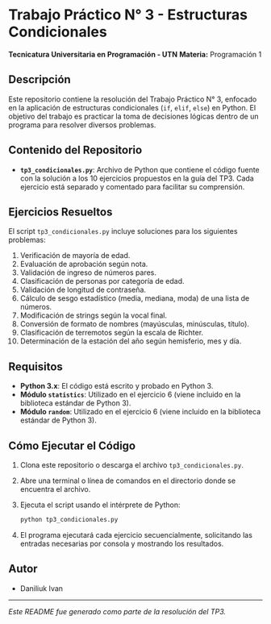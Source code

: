 # Trabajo Práctico N° 3 - Estructuras Condicionales

**Tecnicatura Universitaria en Programación - UTN**
**Materia:** Programación 1

## Descripción

Este repositorio contiene la resolución del Trabajo Práctico N° 3, enfocado en la aplicación de estructuras condicionales (`if`, `elif`, `else`) en Python. El objetivo del trabajo es practicar la toma de decisiones lógicas dentro de un programa para resolver diversos problemas.

## Contenido del Repositorio

* **`tp3_condicionales.py`**: Archivo de Python que contiene el código fuente con la solución a los 10 ejercicios propuestos en la guía del TP3. Cada ejercicio está separado y comentado para facilitar su comprensión.

## Ejercicios Resueltos

El script `tp3_condicionales.py` incluye soluciones para los siguientes problemas:

1.  Verificación de mayoría de edad.
2.  Evaluación de aprobación según nota.
3.  Validación de ingreso de números pares.
4.  Clasificación de personas por categoría de edad.
5.  Validación de longitud de contraseña.
6.  Cálculo de sesgo estadístico (media, mediana, moda) de una lista de números.
7.  Modificación de strings según la vocal final.
8.  Conversión de formato de nombres (mayúsculas, minúsculas, título).
9.  Clasificación de terremotos según la escala de Richter.
10. Determinación de la estación del año según hemisferio, mes y día.

## Requisitos

* **Python 3.x**: El código está escrito y probado en Python 3.
* **Módulo `statistics`**: Utilizado en el ejercicio 6 (viene incluido en la biblioteca estándar de Python 3).
* **Módulo `random`**: Utilizado en el ejercicio 6 (viene incluido en la biblioteca estándar de Python 3).

## Cómo Ejecutar el Código

1.  Clona este repositorio o descarga el archivo `tp3_condicionales.py`.
2.  Abre una terminal o línea de comandos en el directorio donde se encuentra el archivo.
3.  Ejecuta el script usando el intérprete de Python:

    ```bash
    python tp3_condicionales.py
    ```
4.  El programa ejecutará cada ejercicio secuencialmente, solicitando las entradas necesarias por consola y mostrando los resultados.

## Autor

* Daniliuk Ivan

---
*Este README fue generado como parte de la resolución del TP3.*

